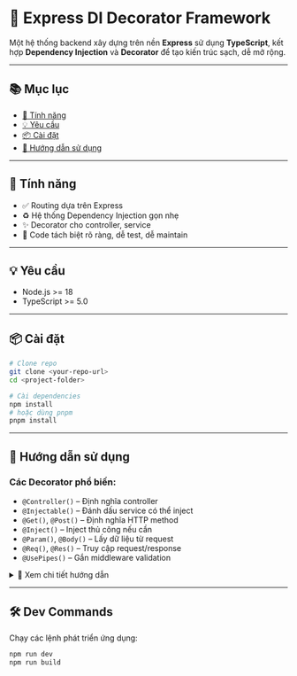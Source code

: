 # 🚀 Express DI Decorator Framework

Một hệ thống backend xây dựng trên nền **Express** sử dụng **TypeScript**, kết hợp **Dependency Injection** và **Decorator** để tạo kiến trúc sạch, dễ mở rộng.

---

## 📚 Mục lục

- [🔧 Tính năng](#-tính-năng)
- [💡 Yêu cầu](#-yêu-cầu)
- [📦 Cài đặt](#-cài-đặt)
- [🚀 Hướng dẫn sử dụng](#-hướng-dẫn-sử-dụng)

---

## 🔧 Tính năng

- ✅ Routing dựa trên Express  
- ♻️ Hệ thống Dependency Injection gọn nhẹ  
- ✨ Decorator cho controller, service  
- 🧼 Code tách biệt rõ ràng, dễ test, dễ maintain  

---

## 💡 Yêu cầu

- Node.js >= 18  
- TypeScript >= 5.0  

---

## 📦 Cài đặt

```bash
# Clone repo
git clone <your-repo-url>
cd <project-folder>

# Cài dependencies
npm install
# hoặc dùng pnpm
pnpm install
```

---

## 🚀 Hướng dẫn sử dụng

### Các Decorator phổ biến:

- `@Controller()` – Định nghĩa controller
- `@Injectable()` – Đánh dấu service có thể inject
- `@Get()`, `@Post()` – Định nghĩa HTTP method
- `@Inject()` – Inject thủ công nếu cần
- `@Param()`, `@Body()` – Lấy dữ liệu từ request
- `@Req()`, `@Res()` – Truy cập request/response
- `@UsePipes()` – Gắn middleware validation

<details> 
  <summary>📖 Xem chi tiết hướng dẫn</summary>

### 🧩 Các Decorator hỗ trợ

#### 📁 Controller & Gateway

- `@Controller()` - Định nghĩa controller
- `@Controller("users")` - Định nghĩa route base
- `@SocketGateway({ namespace: "/chat", port: 3002 })` - Định nghĩa socket server riêng

#### 🧪 Service & Inject

- `@Injectable()` - Dùng cho service, cho phép inject
- `@Inject(UserService)` - Inject thủ công nếu cần

**Ví dụ về Service & Controller:**

```typescript
@Injectable()
export class UserService {
  getUsers() {
    return ["user1", "user2"];
  }
}

@Controller("users")
export class UserController {
  constructor(
    @Inject(UserService) private userService: UserService
  ) {}

  @Get()
  getAll() {
    return this.userService.getUsers();
  }
}
```

#### 🌐 Method Decorators (HTTP)

- `@Get()` - Định nghĩa method GET
- `@Post()` - Định nghĩa method POST
- `@Patch()` - Định nghĩa method PATCH
- `@Delete()` - Định nghĩa method DELETE

#### 📦 Param & Body

Lấy tham số và dữ liệu body:

```typescript
@Get(":id")
getUser(@Param("id") id: string) {
  return `User ID: ${id}`;
}

@Post()
create(@Body() body: any) {
  return `Creating user with data: ${JSON.stringify(body)}`;
}
```

</details>

---

## 🛠️ Dev Commands

Chạy các lệnh phát triển ứng dụng:

```bash
npm run dev  
npm run build
```